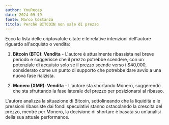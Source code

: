 ```yaml
---
author: YouRecap
date: 2024-09-19
fonte: Marco Costanza
titolo: Perchè BITCOIN non sale di prezzo
---
```


Ecco la lista delle criptovalute citate e le relative intenzioni dell'autore riguardo all'acquisto o vendita:

1. **Bitcoin (BTC)**: **Vendita** - L'autore è attualmente ribassista nel breve periodo e suggerisce che il prezzo potrebbe scendere, con un potenziale di acquisto solo se il prezzo scende verso i $40,000, considerato come un punto di supporto che potrebbe dare avvio a una nuova fase rialzista.

2. **Monero (XMR)**: **Vendita** - L'autore sta shortando Monero, suggerendo che sta sfruttando la fase laterale del prezzo per posizionarsi al ribasso.

L'autore analizza la situazione di Bitcoin, sottolineando che la liquidità e le pressioni ribassiste dai fondi speculativi stanno ostacolando la crescita del prezzo, mentre per Monero, la decisione di shortare è basata su un'analisi della sua attuale performance.
